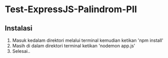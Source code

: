 # Test-ExpressJS-Palindrom-PII
## Instalasi
1.  Masuk kedalam direktori melalui terminal kemudian ketikan 'npm install'
2.  Masih di dalam direktori terminal ketikan 'nodemon app.js'
3.  Selesai..
